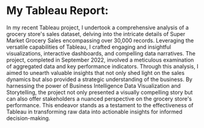 # **My Tableau Report:**

In my recent Tableau project, I undertook a comprehensive analysis of a grocery store's sales dataset, delving into the intricate details of Super Market Grocery Sales encompassing over 30,000 records. Leveraging the versatile capabilities of Tableau, I crafted engaging and insightful visualizations, interactive dashboards, and compelling data narratives. 
The project, completed in September 2022, involved a meticulous examination of aggregated data and key performance indicators. Through this analysis, I aimed to unearth valuable insights that not only shed light on the sales dynamics but also provided a strategic understanding of the business. 
By harnessing the power of Business Intelligence Data Visualization and Storytelling, the project not only presented a visually compelling story but can also offer stakeholders a nuanced perspective on the grocery store's performance. 
This endeavor stands as a testament to the effectiveness of Tableau in transforming raw data into actionable insights for informed decision-making.
